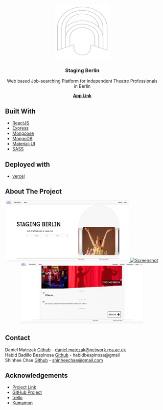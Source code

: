 <!-- PROJECT LOGO -->
<br />
<p align="center">
  <a target="_blank" href="https://github.com/stagingBerlin/sb-front/blob/main/public">
    <img src="https://github.com/stagingBerlin/sb-front/blob/main/public/img/LogoGrey.png" alt="Logo" width="180" height="180">
  </a>
 </p>
  <h3 align="center">Staging Berlin</h3>

  <p align="center">
 Web based Job-searching Platform for independent Theatre Professionals in Berlin
  </p>
  <p align="center">
    <a target="_blank" href="https://staging-berlin.vercel.app/"><strong>App Link</strong></a>
  </p>
  
## Built With

* [ReactJS](https://reactjs.org/)
* [Express](https://expressjs.com/)
* [Mongoose](https://mongoosejs.com/)
* [MongoDB](https://www.mongodb.com/cloud/atlas?utm_content=rlsapostreg&utm_source=google&utm_campaign=gs_emea_rlsamulti_search_brand_dsa_atlas_desktop_rlsa_postreg&utm_term=&utm_medium=cpc_paid_search&utm_ad=b&utm_ad_campaign_id=14412646473&gclid=Cj0KCQjwkIGKBhCxARIsAINMioIyMxUNrRdawAnWoV8sA15dkmCwz9HL-QdMTRDK2_Q6rXjdo-8MsuQaAr-OEALw_wcB)
* [Material-UI](https://material-ui.com)
* [SASS](https://sass-lang.com/)

## Deployed with
* [vercel](https://vercel.com)

<!-- ABOUT THE PROJECT -->
## About The Project
<p align="center">
<a href="https://github.com/stagingBerlin/sb-front/blob/main/public">
  <img src="https://github.com/stagingBerlin/sb-front/blob/main/public/Screenshot1.png" alt="Screenshot" width="400" height="200">
  <img src="https://github.com/stagingBerlin/sb-front/blob/main/pubic/Screenshot2.png" alt="Screenshot" width="170" height="300">
  <img src="https://github.com/stagingBerlin/sb-front/blob/main/public/Screenshot3.png" alt="Screenshot" width="400" height="200">
  </a>
</p>

## Contact
Daniel Matczak [Github](https://github.com/danielczak) - daniel.matczak@network.rca.ac.uk <br />
Habid Badillo Bespinosa [Github](https://github.com/habidbesp) - habidbespinosa@gmail <br />
Shinhee Chae [Github](https://github.com/shinheechae) - shinheechae@gmail.com <br />
              

## Acknowledgements

* [Project Link](https://github.com/stagingBerlin)
* [GitHub Project](https://pages.github.com)
* [trello](https://trello.com/)
* [Kumamon](https://kumamon-official.jp/)


